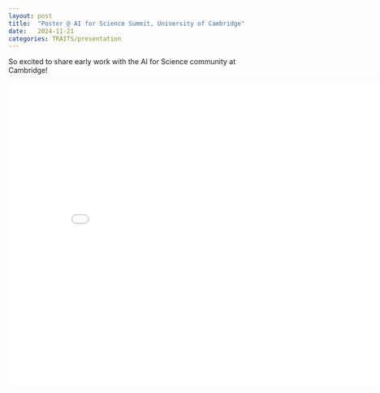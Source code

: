 ```yaml
---
layout: post
title:  "Poster @ AI for Science Summit, University of Cambridge"
date:   2024-11-21
categories: TRAITS/presentation
---
```


So excited to share early work with the AI for Science community at Cambridge!


<embed src="/TRAITS/assets/posters/Dale_poster.pdf" width="848" height="600px" class="center"/>